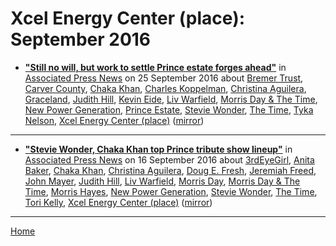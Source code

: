 # Xcel Energy Center (place): September 2016

 - [**"Still no will, but work to settle Prince estate forges ahead"**](https://apnews.com/e2669a78b7dd4d8fb5c6e743d4acc29d) in [Associated Press News](https://apnews.com/) on 25 September 2016 about [Bremer Trust](../../../topics/bremer-trust/index.md), [Carver County](../../../topics/carver-county/index.md), [Chaka Khan](../../../topics/chaka-khan/index.md), [Charles Koppelman](../../../topics/charles-koppelman/index.md), [Christina Aguilera](../../../topics/christina-aguilera/index.md), [Graceland](../../../topics/graceland/index.md), [Judith Hill](../../../topics/judith-hill/index.md), [Kevin Eide](../../../topics/kevin-eide/index.md), [Liv Warfield](../../../topics/liv-warfield/index.md), [Morris Day & The Time](../../../topics/morris-day-the-time/index.md), [New Power Generation](../../../topics/new-power-generation/index.md), [Prince Estate](../../../topics/prince-estate/index.md), [Stevie Wonder](../../../topics/stevie-wonder/index.md), [The Time](../../../topics/the-time/index.md), [Tyka Nelson](../../../topics/tyka-nelson/index.md), [Xcel Energy Center (place)](../../../topics/place/xcel-energy-center/index.md) ([mirror](https://web.archive.org/web/*/https://apnews.com/e2669a78b7dd4d8fb5c6e743d4acc29d))

----

 - [**"Stevie Wonder, Chaka Khan top Prince tribute show lineup"**](https://apnews.com/2a821da9313d4f35974af75596a12697) in [Associated Press News](https://apnews.com/) on 16 September 2016 about [3rdEyeGirl](../../../topics/3rdeyegirl/index.md), [Anita Baker](../../../topics/anita-baker/index.md), [Chaka Khan](../../../topics/chaka-khan/index.md), [Christina Aguilera](../../../topics/christina-aguilera/index.md), [Doug E. Fresh](../../../topics/doug-e-fresh/index.md), [Jeremiah Freed](../../../topics/jeremiah-freed/index.md), [John Mayer](../../../topics/john-mayer/index.md), [Judith Hill](../../../topics/judith-hill/index.md), [Liv Warfield](../../../topics/liv-warfield/index.md), [Morris Day](../../../topics/morris-day/index.md), [Morris Day & The Time](../../../topics/morris-day-the-time/index.md), [Morris Hayes](../../../topics/morris-hayes/index.md), [New Power Generation](../../../topics/new-power-generation/index.md), [Stevie Wonder](../../../topics/stevie-wonder/index.md), [The Time](../../../topics/the-time/index.md), [Tori Kelly](../../../topics/tori-kelly/index.md), [Xcel Energy Center (place)](../../../topics/place/xcel-energy-center/index.md) ([mirror](https://web.archive.org/web/*/https://apnews.com/2a821da9313d4f35974af75596a12697))

----

[Home](./)

